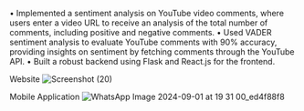 • Implemented a sentiment analysis on YouTube video comments, where users enter a video URL to receive an
analysis of the total number of comments, including positive and negative comments.
• Used VADER sentiment analysis to evaluate YouTube comments with 90% accuracy, providing insights on sentiment
by fetching comments through the YouTube API.
• Built a robust backend using Flask and React.js for the frontend.

Website
![Screenshot (20)](https://github.com/user-attachments/assets/c44fa804-78e4-4e53-961a-37d19e0513ca)

Mobile Application
![WhatsApp Image 2024-09-01 at 19 31 00_ed4f88f8](https://github.com/user-attachments/assets/f836eaa0-ead0-4281-b5d3-5824150f11da)

